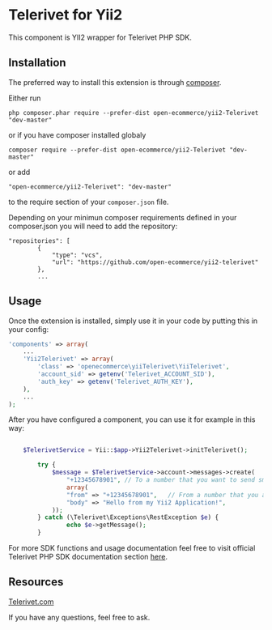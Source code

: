 Telerivet for Yii2
================
This component is YII2 wrapper for Telerivet PHP SDK.

Installation
------------

The preferred way to install this extension is through [composer](http://getcomposer.org/download/).

Either run

```
php composer.phar require --prefer-dist open-ecommerce/yii2-Telerivet "dev-master"
```
or if you have composer installed globaly
```
composer require --prefer-dist open-ecommerce/yii2-Telerivet "dev-master"

```
or add
```
"open-ecommerce/yii2-Telerivet": "dev-master"
```

to the require section of your `composer.json` file.

Depending on your minimun composer requirements defined in your composer.json you will need to add the repository:

```
"repositories": [
        {
            "type": "vcs",
            "url": "https://github.com/open-ecommerce/yii2-telerivet"
        },
        ...
```


Usage
-----

Once the extension is installed, simply use it in your code by putting this in your config:
```php
'components' => array(
    ...
    'Yii2Telerivet' => array(
        'class' => 'openecommerce\yiiTelerivet\YiiTelerivet',
        'account_sid' => getenv('Telerivet_ACCOUNT_SID'),
        'auth_key' => getenv('Telerivet_AUTH_KEY'),
    ),
    ...
);
```

After you have configured a component, you can use it for example in this way:

```php

    $TelerivetService = Yii::$app->Yii2Telerivet->initTelerivet();

        try {
            $message = $TelerivetService->account->messages->create(
                "+12345678901", // To a number that you want to send sms
                array(
                "from" => "+12345678901",   // From a number that you are sending
                "body" => "Hello from my Yii2 Application!",
            ));
        } catch (\Telerivet\Exceptions\RestException $e) {
                echo $e->getMessage();
        }

```

For more SDK functions and usage documentation feel free to visit official Telerivet PHP SDK documentation section [here](https://github.com/Telerivet/telerivet-php-client).

Resources
-----

[Telerivet.com](http://www.Telerivet.com)


If you have any questions, feel free to ask.
